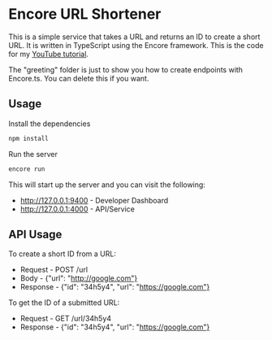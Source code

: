 # Encore URL Shortener

This is a simple service that takes a URL and returns an ID to create a short URL. It is written in TypeScript using the Encore framework. This is the code for my [YouTube tutorial](https://youtu.be/tL01EzN2-xA).

The "greeting" folder is just to show you how to create endpoints with Encore.ts. You can delete this if you want.

## Usage

Install the dependencies

```bash
npm install
```

Run the server

```bash
encore run
```

This will start up the server and you can visit the following:

- http://127.0.0.1:9400 - Developer Dashboard
- http://127.0.0.1:4000 - API/Service

## API Usage

To create a short ID from a URL:

- Request - POST /url
- Body - {"url": "http://google.com"}
- Response - {"id": "34h5y4", "url": "https://google.com"}

To get the ID of a submitted URL:

- Request - GET /url/34h5y4
- Response - {"id": "34h5y4", "url": "https://google.com"}
